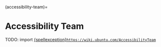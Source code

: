 (accessibility-team)=
# Accessibility Team

TODO: import [{spellexception}`https://wiki.ubuntu.com/AccessibilityTeam`](https://wiki.ubuntu.com/AccessibilityTeam)
